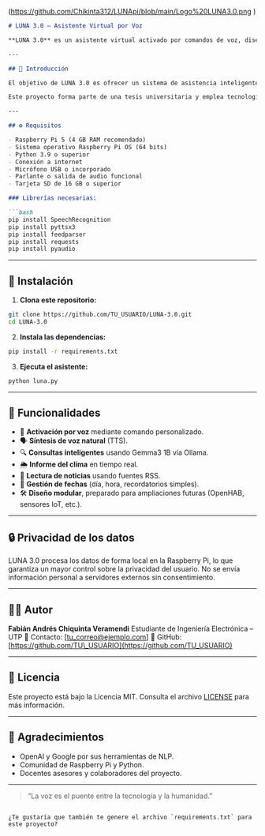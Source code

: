 (https://github.com/Chikinta312/LUNApi/blob/main/Logo%20LUNA3.0.png )

````markdown
# LUNA 3.0 – Asistente Virtual por Voz

**LUNA 3.0** es un asistente virtual activado por comandos de voz, diseñado para brindar soporte y compañía a personas con movilidad reducida en el hogar. Desarrollado en Python y optimizado para funcionar en una Raspberry Pi 5, LUNA integra reconocimiento de voz, síntesis de voz natural, consultas inteligentes, lectura de noticias vía RSS, clima, calendario, y más.

---

## 📌 Introducción

El objetivo de LUNA 3.0 es ofrecer un sistema de asistencia inteligente que permita interactuar por voz con tareas cotidianas, adaptándose al entorno doméstico de adultos mayores o personas con movilidad limitada.

Este proyecto forma parte de una tesis universitaria y emplea tecnologías de código abierto como `SpeechRecognition`, `pyttsx3`, `feedparser`, `requests`, y `Ollama` (para acceder al modelo de lenguaje Gemma3 1B).

---

## ⚙️ Requisitos

- Raspberry Pi 5 (4 GB RAM recomendado)
- Sistema operativo Raspberry Pi OS (64 bits)
- Python 3.9 o superior
- Conexión a internet
- Micrófono USB o incorporado
- Parlante o salida de audio funcional
- Tarjeta SD de 16 GB o superior

### Librerías necesarias:

```bash
pip install SpeechRecognition
pip install pyttsx3
pip install feedparser
pip install requests
pip install pyaudio
````

---

## 🚀 Instalación

1. **Clona este repositorio:**

```bash
git clone https://github.com/TU_USUARIO/LUNA-3.0.git
cd LUNA-3.0
```

2. **Instala las dependencias:**

```bash
pip install -r requirements.txt
```

3. **Ejecuta el asistente:**

```bash
python luna.py
```

---

## 🧠 Funcionalidades

* 📣 **Activación por voz** mediante comando personalizado.
* 🗣️ **Síntesis de voz natural** (TTS).
* 🔍 **Consultas inteligentes** usando Gemma3 1B vía Ollama.
* 🌦️ **Informe del clima** en tiempo real.
* 📰 **Lectura de noticias** usando fuentes RSS.
* 📅 **Gestión de fechas** (día, hora, recordatorios simples).
* 🛠️ **Diseño modular**, preparado para ampliaciones futuras (OpenHAB, sensores IoT, etc.).

---

## 🔒 Privacidad de los datos

LUNA 3.0 procesa los datos de forma local en la Raspberry Pi, lo que garantiza un mayor control sobre la privacidad del usuario. No se envía información personal a servidores externos sin consentimiento.

---

## 👨‍💻 Autor

**Fabián Andrés Chiquinta Veramendi**
Estudiante de Ingeniería Electrónica – UTP
📧 Contacto: \[[tu\_correo@ejemplo.com](mailto:tu_correo@ejemplo.com)]
🔗 GitHub: [https://github.com/TU\_USUARIO](https://github.com/TU_USUARIO)

---

## 📄 Licencia

Este proyecto está bajo la Licencia MIT. Consulta el archivo [LICENSE](LICENSE) para más información.

---

## 🤝 Agradecimientos

* OpenAI y Google por sus herramientas de NLP.
* Comunidad de Raspberry Pi y Python.
* Docentes asesores y colaboradores del proyecto.

---

> “La voz es el puente entre la tecnología y la humanidad.”

```

¿Te gustaría que también te genere el archivo `requirements.txt` para este proyecto?
```
